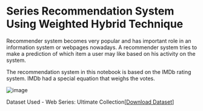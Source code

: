 # Series Recommendation System Using Weighted Hybrid Technique

Recommender system becomes very popular and has important role in an information system or webpages nowadays. A recommender system tries to make a prediction of which item a user may like based on his activity on the system.

The recommendation system in this notebook is based on the IMDb rating system. IMDb had a special equation that weighs the votes.

![image](https://user-images.githubusercontent.com/36665975/70388481-6072fb80-19d8-11ea-9162-9fbbabd700ab.png)

Dataset Used - Web Series: Ultimate Collection[[Download Dataset](https://www.kaggle.com/amritvirsinghx/web-series-ultimate-edition/download)]


